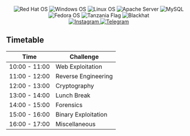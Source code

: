 <p align="center">
  <img src="https://img.shields.io/badge/Red%20Hat%20OS-Linux-orange?style=for-the-badge&logo=red%20hat" alt="Red Hat OS">
  <img src="https://img.shields.io/badge/Windows%20OS-blue?style=for-the-badge&logo=windows" alt="Windows OS">
  <img src="https://img.shields.io/badge/Linux%20OS-green?style=for-the-badge&logo=linux" alt="Linux OS">
  <img src="https://img.shields.io/badge/Apache%20Server-purple?style=for-the-badge&logo=apache" alt="Apache Server">
  <img src="https://img.shields.io/badge/MySQL-orange?style=for-the-badge&logo=mysql" alt="MySQL">
  <img src="https://img.shields.io/badge/Fedora%20OS-blue?style=for-the-badge&logo=fedora" alt="Fedora OS">
  <img src="https://img.shields.io/badge/Tanzania-🖐-green?style=for-the-badge" alt="Tanzania Flag">
  <img src="https://img.shields.io/badge/Blackhat-black?style=for-the-badge" alt="Blackhat">
  <br>
  <a href="https://www.instagram.com/your_username/">
    <img src="https://img.shields.io/badge/Instagram-%23E4405F?style=for-the-badge&logo=instagram&logoColor=white" alt="Instagram">
  </a>
  <a href="https://t.me/your_channel/">
    <img src="https://img.shields.io/badge/Telegram-%233498DB?style=for-the-badge&logo=telegram&logoColor=white" alt="Telegram">
  </a>
</p>

## Timetable

| Time        | Challenge                  |
|-------------|----------------------------|
| 10:00 - 11:00 | Web Exploitation           |
| 11:00 - 12:00 | Reverse Engineering        |
| 12:00 - 13:00 | Cryptography               |
| 13:00 - 14:00 | Lunch Break                |
| 14:00 - 15:00 | Forensics                  |
| 15:00 - 16:00 | Binary Exploitation        |
| 16:00 - 17:00 | Miscellaneous              |
